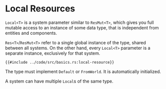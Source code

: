 # Local Resources

`Local<T>` is a system parameter similar to `ResMut<T>`, which gives you full
mutable access to an instance of some data type, that is independent from
entities and components.

`Res<T>`/`ResMut<T>` refer to a single global instance of the type, shared
between all systems. On the other hand, every `Local<T>` parameter is a separate
instance, exclusively for that system.

```rust,no_run,noplayground
{{#include ../code/src/basics.rs:local-resource}}
```

The type must implement `Default` or `FromWorld`. It is automatically initialized.

A system can have multiple `Local`s of the same type.
